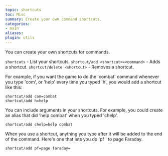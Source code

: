 ```yaml
---
topic: shortcuts
toc: Misc
summary: Create your own command shortcuts.
categories:
- main
aliases: 
plugin: utils
---
```

You can create your own shortcuts for commands.  

`shortcuts` - List your shortcuts.
`shortcut/add <shortcut>=<command>` - Adds a shortcut.
`shortcut/delete <shortcut>` - Removes a shortcut.

For example, if you want the game to do the 'combat' command whenever you type 'com', or 'help' every time you typed 'h', you would add a shortcut like this:

    shortcut/add com=combat
    shortcut/add h=help

You can include arguments in your shortcuts.  For example, you could create an alias that did 'help combat' when you typed 'chelp'.

    shortcut/add chelp=help combat

When you use a shortcut, anything you type after it will be added to the end of the command.  Here's one that lets you do 'pf <text>' to page Faraday.

    shortcut/add pf=page faraday=